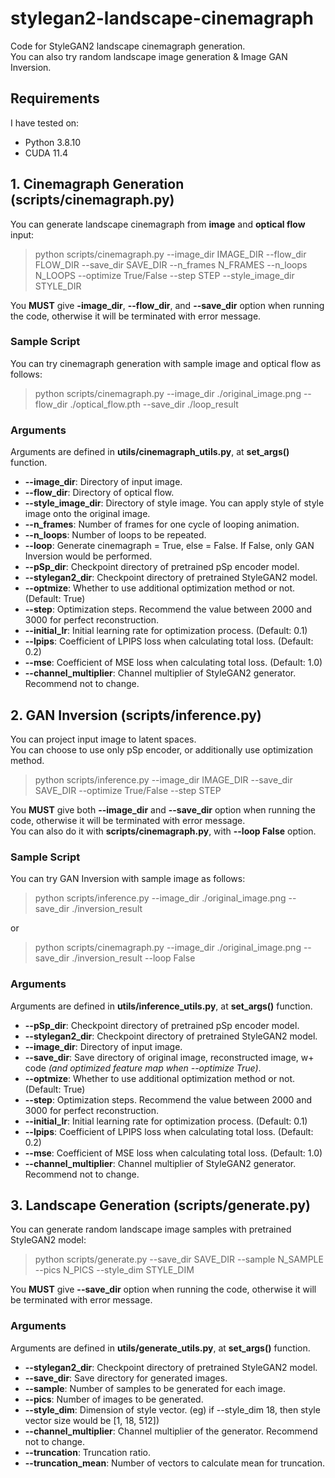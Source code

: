 # stylegan2-landscape-cinemagraph

Code for StyleGAN2 landscape cinemagraph generation.   
You can also try random landscape image generation & Image GAN Inversion.


## Requirements

I have tested on:

- Python 3.8.10
- CUDA 11.4


## 1. Cinemagraph Generation (scripts/cinemagraph.py)

You can generate landscape cinemagraph from **image** and **optical flow** input:

> python scripts/cinemagraph.py --image_dir IMAGE_DIR --flow_dir FLOW_DIR --save_dir SAVE_DIR --n_frames N_FRAMES --n_loops N_LOOPS --optimize True/False --step STEP --style_image_dir STYLE_DIR

You **MUST** give **-image_dir**, **--flow_dir**, and **--save_dir** option when running the code, otherwise it will be terminated with error message.   

### Sample Script
You can try cinemagraph generation with sample image and optical flow as follows:   
> python scripts/cinemagraph.py --image_dir ./original_image.png --flow_dir ./optical_flow.pth --save_dir ./loop_result


### Arguments

Arguments are defined in **utils/cinemagraph_utils.py**, at **set_args()** function.

- **--image_dir**:         Directory of input image.
- **--flow_dir**:          Directory of optical flow.
- **--style_image_dir**:   Directory of style image. You can apply style of style image onto the original image.
- **--n_frames**:          Number of frames for one cycle of looping animation.
- **--n_loops**:           Number of loops to be repeated.
- **--loop**:              Generate cinemagraph = True, else = False. If False, only GAN Inversion would be performed.
- **--pSp_dir**:           Checkpoint directory of pretrained pSp encoder model.
- **--stylegan2_dir**:     Checkpoint directory of pretrained StyleGAN2 model.
- **--optmize**:           Whether to use additional optimization method or not. (Default: True)
- **--step**:              Optimization steps. Recommend the value between 2000 and 3000 for perfect reconstruction.
- **--initial_lr**:        Initial learning rate for optimization process. (Default: 0.1)
- **--lpips**:             Coefficient of LPIPS loss when calculating total loss. (Default: 0.2)
- **--mse**:               Coefficient of MSE loss when calculating total loss. (Default: 1.0)
- **--channel_multiplier**: Channel multiplier of StyleGAN2 generator. Recommend not to change.      


##  2. GAN Inversion (scripts/inference.py)

You can project input image to latent spaces.   
You can choose to use only pSp encoder, or additionally use optimization method.   

> python scripts/inference.py --image_dir IMAGE_DIR --save_dir SAVE_DIR --optimize True/False --step STEP

You **MUST** give both **--image_dir** and **--save_dir** option when running the code, otherwise it will be terminated with error message.   
You can also do it with **scripts/cinemagraph.py**, with **--loop False** option.
   
   
### Sample Script   
You can try GAN Inversion with sample image as follows:
> python scripts/inference.py --image_dir ./original_image.png --save_dir ./inversion_result   
   
or   
   
> python scripts/cinemagraph.py --image_dir ./original_image.png --save_dir ./inversion_result --loop False

### Arguments

Arguments are defined in **utils/inference_utils.py**, at **set_args()** function.

- **--pSp_dir**:           Checkpoint directory of pretrained pSp encoder model.
- **--stylegan2_dir**:     Checkpoint directory of pretrained StyleGAN2 model.
- **--image_dir**:         Directory of input image.
- **--save_dir**:          Save directory of original image, reconstructed image, w+ code *(and optimized feature map when --optimize True)*.
- **--optmize**:           Whether to use additional optimization method or not. (Default: True)
- **--step**:              Optimization steps. Recommend the value between 2000 and 3000 for perfect reconstruction.
- **--initial_lr**:        Initial learning rate for optimization process. (Default: 0.1)
- **--lpips**:             Coefficient of LPIPS loss when calculating total loss. (Default: 0.2)
- **--mse**:               Coefficient of MSE loss when calculating total loss. (Default: 1.0)
- **--channel_multiplier**: Channel multiplier of StyleGAN2 generator. Recommend not to change.

   

## 3. Landscape Generation (scripts/generate.py)

You can generate random landscape image samples with pretrained StyleGAN2 model:   

> python scripts/generate.py --save_dir SAVE_DIR --sample N_SAMPLE --pics N_PICS --style_dim STYLE_DIM

You **MUST** give **--save_dir** option when running the code, otherwise it will be terminated with error message.   

   
### Arguments

Arguments are defined in **utils/generate_utils.py**, at **set_args()** function.

- **--stylegan2_dir**:     Checkpoint directory of pretrained StyleGAN2 model.
- **--save_dir**:          Save directory for generated images.
- **--sample**:            Number of samples to be generated for each image.
- **--pics**:              Number of images to be generated.
- **--style_dim**:         Dimension of style vector. (eg) if --style_dim 18, then style vector size would be [1, 18, 512])
- **--channel_multiplier**: Channel multiplier of the generator. Recommend not to change.
- **--truncation**:        Truncation ratio.
- **--truncation_mean**:   Number of vectors to calculate mean for truncation.



